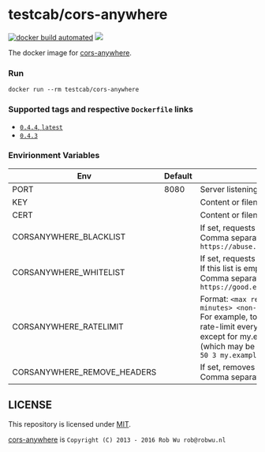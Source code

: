 # testcab/cors-anywhere

[![docker build automated](https://img.shields.io/docker/cloud/automated/testcab/cors-anywhere.svg)](https://hub.docker.com/r/testcab/cors-anywhere "testcab/cors-anywhere")
[![](https://images.microbadger.com/badges/image/testcab/cors-anywhere.svg)](https://microbadger.com/images/testcab/cors-anywhere "testcab/cors-anywhere")

The docker image for [cors-anywhere](https://github.com/Rob--W/cors-anywhere).


### Run

```
docker run --rm testcab/cors-anywhere
```


### Supported tags and respective `Dockerfile` links

* [`0.4.4`, `latest`](https://github.com/testcab/docker-cors-anywhere/blob/master/Dockerfile)
* [`0.4.3`](https://github.com/testcab/docker-cors-anywhere/blob/0.4.3/Dockerfile)


### Envirionment Variables

Env  | Default | Description
---- | ------- | -----------
PORT | 8080    | Server listening port
KEY  |         | Content or filename of TLS Key
CERT |         | Content or filename of TLS Certificate
CORSANYWHERE_BLACKLIST | | If set, requests whose origin is listed are blocked.<br>Comma separated. Example: `https://abuse.example.com,http://abuse.example.com`
CORSANYWHERE_WHITELIST | | If set, requests whose origin is not listed are blocked.<br>If this list is empty, all origins are allowed.<br>Comma separated. Example: `https://good.example.com,http://good.example.com`
CORSANYWHERE_RATELIMIT | | Format: `<max requests per period> <period in minutes> <non-ratelimited hosts>`<br>For example, to blacklist abuse.example.com and rate-limit everything to 50 requests per 3 minutes, except for my.example.com and my2.example.com (which may be unlimited), use:<br>`50 3 my.example.com my2.example.com`
CORSANYWHERE_REMOVE_HEADERS | | If set, removes a list of headers from request.<br>Comma separated. Example: `referer,cookies`


## LICENSE

This repository is licensed under [MIT](LICENSE).

[cors-anywhere](https://github.com/Rob--W/cors-anywhere#license) is `Copyright (C) 2013 - 2016 Rob Wu rob@robwu.nl`
